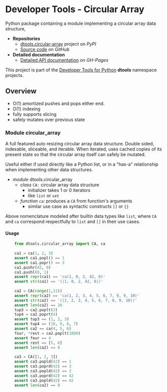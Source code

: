 # Developer Tools - Circular Array

Python package containing a module implementing a circular array data
structure,

- **Repositories**
  - [dtools.circular-array][1] project on *PyPI*
  - [Source code][2] on *GitHub*
- **Detailed documentation**
  - [Detailed API documentation][3] on *GH-Pages*

This project is part of the [Developer Tools for Python][4] **dtools**
namespace projects.

## Overview

- O(1) amortized pushes and pops either end.
- O(1) indexing
- fully supports slicing
- safely mutates over previous state

### Module circular_array

A full featured auto resizing circular array data structure. Double
sided, indexable, sliceable, and iterable. When iterated, uses cached
copies of its present state so that the circular array itself can safely
be mutated.

Useful either if used directly like a Python list, or in a "has-a"
relationship when implementing other data structures.

- *module* dtools.circular_array
  - *class* `CA:` circular array data structure
    - initializer takes 1 or 0 iterators
    - like `list` or `set`
  - *function* `ca`: produces a `CA` from function's arguments
    - similar use case as syntactic constructs `[]` or `{}`

Above nomenclature modeled after builtin data types like `list`, where
`CA` and `ca` correspond respectfully to `list` and  `[]` in their use
cases.

#### Usage

```python
    from dtools.circular_array import CA, ca
    
    ca1 = ca(1, 2, 3)
    assert ca1.popl() == 1
    assert ca1.popr() == 3
    ca1.pushr(42, 0)
    ca1.pushl(0, 1)
    assert repr(ca1) == 'ca(1, 0, 2, 42, 0)'
    assert str(ca1) == '(|1, 0, 2, 42, 0|)'
    
    ca2 = CA(range(1,11))
    assert repr(ca2) == 'ca(1, 2, 3, 4, 5, 6, 7, 8, 9, 10)'
    assert str(ca2) == '(|1, 2, 3, 4, 5, 6, 7, 8, 9, 10|)'
    assert len(ca2) == 10
    tup3 = ca2.poplt(3)
    tup4 = ca2.poprt(4)
    assert tup3 == (1, 2, 3)
    assert tup4 == (10, 9, 8, 7)
    assert ca2 == ca(4, 5, 6)
    four, *rest = ca2.poplt(1000)
    assert four == 4
    assert rest == [5, 6]
    assert len(ca2) == 0
    
    ca3 = CA([1, 2, 3])
    assert ca3.popld(42) == 1
    assert ca3.poprd(42) == 3
    assert ca3.popld(42) == 2
    assert ca3.poprd(42) == 42
    assert ca3.popld(42) == 42
    assert len(ca2) == 0
```

[1]: https://pypi.org/project/dtools.circular-array
[2]: https://github.com/grscheller/dtools-circular-array
[3]: https://grscheller.github.io/dtools-namespace-projects/circular-array
[4]: https://github.com/grscheller/dtools-namespace-projects/blob/main/README.md
